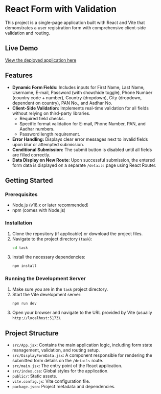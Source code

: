 # React Form with Validation

This project is a single-page application built with React and Vite that demonstrates a user registration form with comprehensive client-side validation and routing.

## Live Demo

[View the deployed application here](https://formvalidationtask.vercel.app/)

## Features

-   **Dynamic Form Fields:** Includes inputs for First Name, Last Name, Username, E-mail, Password (with show/hide toggle), Phone Number (country code + number), Country (dropdown), City (dropdown, dependent on country), PAN No., and Aadhar No.
-   **Client-Side Validation:** Implements real-time validation for all fields without relying on third-party libraries.
    -   Required field checks.
    -   Specific format validation for E-mail, Phone Number, PAN, and Aadhar numbers.
    -   Password length requirement.
-   **Error Handling:** Displays clear error messages next to invalid fields upon blur or attempted submission.
-   **Conditional Submission:** The submit button is disabled until all fields are filled correctly.
-   **Data Display on New Route:** Upon successful submission, the entered form data is displayed on a separate `/details` page using React Router.

## Getting Started

### Prerequisites

-   Node.js (v18.x or later recommended)
-   npm (comes with Node.js)

### Installation

1.  Clone the repository (if applicable) or download the project files.
2.  Navigate to the project directory (`task`):
    ```bash
    cd task
    ```
3.  Install the necessary dependencies:
    ```bash
    npm install
    ```

### Running the Development Server

1.  Make sure you are in the `task` project directory.
2.  Start the Vite development server:
    ```bash
    npm run dev
    ```
3.  Open your browser and navigate to the URL provided by Vite (usually `http://localhost:5173`).

## Project Structure

-   `src/App.jsx`: Contains the main application logic, including form state management, validation, and routing setup.
-   `src/DisplayFormData.jsx`: A component responsible for rendering the submitted form details on the `/details` route.
-   `src/main.jsx`: The entry point of the React application.
-   `src/index.css`: Global styles for the application.
-   `public/`: Static assets.
-   `vite.config.js`: Vite configuration file.
-   `package.json`: Project metadata and dependencies.
